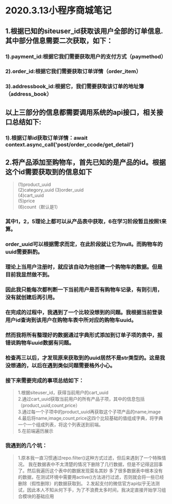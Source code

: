 # 2020.3.13小程序商城笔记
## 1.根据已知的siteuser_id获取该用户全部的订单信息.其中部分信息需要二次获取，如下：
### 1).payment_id:根据它我们需要获取用户的支付方式（paymethod）  
### 2).order_id:根据它我们需要获取订单详情（order_item）  
### 3).addressbook_id:根据它，我们需要获取该订单的地址簿（address_book）
## 以上三部分的信息都需要调用系统的api接口，相关接口总结如下:  
### 1).根据订单id获取订单详情：await context.async_call('post/order_ccode/get_detail')  
## 2.将产品添加至购物车，首先已知的是产品的id。根据这个id需要获取到的信息如下  
> (1)product_uuid  
> (2)category_uuid
> (3)order_uuid  
> (4)cart_uuid  
> (5)price  
> (6)count（默认是1）  

### 其中1，2，5理论上都可以从产品表中获取，6在学习阶段暂且按照1来算。  
### order_uuid可以根据需求而定，在此阶段就让它为null。而购物车的uuid需要斟酌。  
### 理论上当用户注册时，就应该自动为他创建一个购物车的数据。但是目前我显然做不到。  
### 因此我只能每次都判断一下当前用户是否有购物车记录，有则引用，没有就创建后再引用。  
### 在完成的过程中，我遇到了一个比较没想到的问题。我根据当前登录用户id查询到该用户在购物车表中所对应的购物车uuid。  
### 然而我将所有整理好的数据通过字典形式添加到订单子项的表中，报错说购物车uuid数据有问题。  
### 检查再三以后，才发现原来获取到的uuid居然不是str类型的。这是我没想通的，以后在遇到类似问题需要格外小心。

### 接下来需要完成的事项总结如下：
> 1.根据siteuser_id，获得当前用户的cart_uuid  
> 2.通过cart_uuid获取当前用户的所有产品子项，其中的信息包括（product_uuid,count,price）  
> 3.通过每一个子项中的product_uuid再获取这个子项产品的name,image  
> 4.最后将name,image,count,price这四个比较基础的值组成字典，将字典一个一个组成列表，将这个列表送到前端。  
> 5.在前端遍历展示  

### 我遇到的几个坑：
> 1.原本我一直习惯通过repo.filter()这种方式过滤，但后来遇到了一个特殊情况。
> 我在数据表中不太清楚的情况下删除了几行数据，但是不记得这回事了。然后我遍历这个表中的数据发现莫名其妙
> 多了很多数据表中根本没有的数据，在测试环境中需要用active()方法进行过滤，否则就会将一些已经删除（假性删除）的数据获取到。
> 2.发起支付的微信官方api似乎无法测试，因此本人不知从何下手，为了不浪费太多时间，我决定直接开始学习组合模块的基础应用
